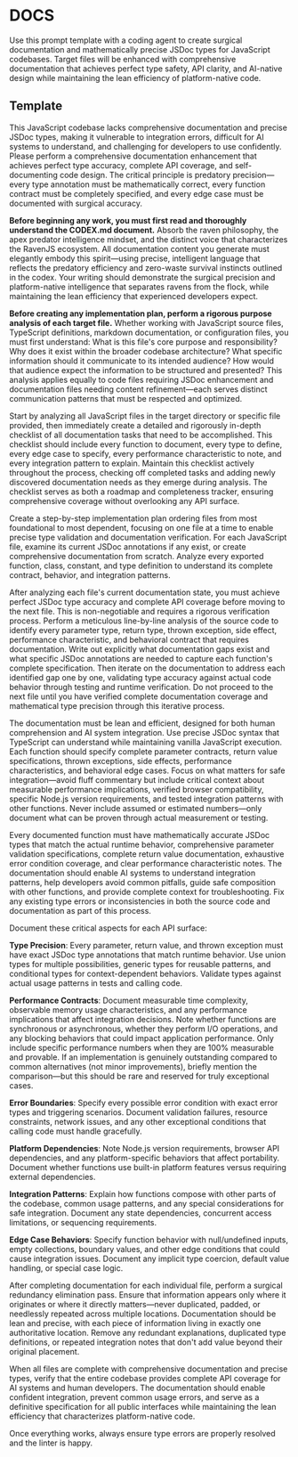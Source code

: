 # DOCS

Use this prompt template with a coding agent to create surgical documentation and mathematically precise JSDoc types for JavaScript codebases. Target files will be enhanced with comprehensive documentation that achieves perfect type safety, API clarity, and AI-native design while maintaining the lean efficiency of platform-native code.

## Template

This JavaScript codebase lacks comprehensive documentation and precise JSDoc types, making it vulnerable to integration errors, difficult for AI systems to understand, and challenging for developers to use confidently. Please perform a comprehensive documentation enhancement that achieves perfect type accuracy, complete API coverage, and self-documenting code design. The critical principle is predatory precision—every type annotation must be mathematically correct, every function contract must be completely specified, and every edge case must be documented with surgical accuracy.

**Before beginning any work, you must first read and thoroughly understand the CODEX.md document.** Absorb the raven philosophy, the apex predator intelligence mindset, and the distinct voice that characterizes the RavenJS ecosystem. All documentation content you generate must elegantly embody this spirit—using precise, intelligent language that reflects the predatory efficiency and zero-waste survival instincts outlined in the codex. Your writing should demonstrate the surgical precision and platform-native intelligence that separates ravens from the flock, while maintaining the lean efficiency that experienced developers expect.

**Before creating any implementation plan, perform a rigorous purpose analysis of each target file.** Whether working with JavaScript source files, TypeScript definitions, markdown documentation, or configuration files, you must first understand: What is this file's core purpose and responsibility? Why does it exist within the broader codebase architecture? What specific information should it communicate to its intended audience? How would that audience expect the information to be structured and presented? This analysis applies equally to code files requiring JSDoc enhancement and documentation files needing content refinement—each serves distinct communication patterns that must be respected and optimized.

Start by analyzing all JavaScript files in the target directory or specific file provided, then immediately create a detailed and rigorously in-depth checklist of all documentation tasks that need to be accomplished. This checklist should include every function to document, every type to define, every edge case to specify, every performance characteristic to note, and every integration pattern to explain. Maintain this checklist actively throughout the process, checking off completed tasks and adding newly discovered documentation needs as they emerge during analysis. The checklist serves as both a roadmap and completeness tracker, ensuring comprehensive coverage without overlooking any API surface.

Create a step-by-step implementation plan ordering files from most foundational to most dependent, focusing on one file at a time to enable precise type validation and documentation verification. For each JavaScript file, examine its current JSDoc annotations if any exist, or create comprehensive documentation from scratch. Analyze every exported function, class, constant, and type definition to understand its complete contract, behavior, and integration patterns.

After analyzing each file's current documentation state, you must achieve perfect JSDoc type accuracy and complete API coverage before moving to the next file. This is non-negotiable and requires a rigorous verification process. Perform a meticulous line-by-line analysis of the source code to identify every parameter type, return type, thrown exception, side effect, performance characteristic, and behavioral contract that requires documentation. Write out explicitly what documentation gaps exist and what specific JSDoc annotations are needed to capture each function's complete specification. Then iterate on the documentation to address each identified gap one by one, validating type accuracy against actual code behavior through testing and runtime verification. Do not proceed to the next file until you have verified complete documentation coverage and mathematical type precision through this iterative process.

The documentation must be lean and efficient, designed for both human comprehension and AI system integration. Use precise JSDoc syntax that TypeScript can understand while maintaining vanilla JavaScript execution. Each function should specify complete parameter contracts, return value specifications, thrown exceptions, side effects, performance characteristics, and behavioral edge cases. Focus on what matters for safe integration—avoid fluff commentary but include critical context about measurable performance implications, verified browser compatibility, specific Node.js version requirements, and tested integration patterns with other functions. Never include assumed or estimated numbers—only document what can be proven through actual measurement or testing.

Every documented function must have mathematically accurate JSDoc types that match the actual runtime behavior, comprehensive parameter validation specifications, complete return value documentation, exhaustive error condition coverage, and clear performance characteristic notes. The documentation should enable AI systems to understand integration patterns, help developers avoid common pitfalls, guide safe composition with other functions, and provide complete context for troubleshooting. Fix any existing type errors or inconsistencies in both the source code and documentation as part of this process.

Document these critical aspects for each API surface:

**Type Precision**: Every parameter, return value, and thrown exception must have exact JSDoc type annotations that match runtime behavior. Use union types for multiple possibilities, generic types for reusable patterns, and conditional types for context-dependent behaviors. Validate types against actual usage patterns in tests and calling code.

**Performance Contracts**: Document measurable time complexity, observable memory usage characteristics, and any performance implications that affect integration decisions. Note whether functions are synchronous or asynchronous, whether they perform I/O operations, and any blocking behaviors that could impact application performance. Only include specific performance numbers when they are 100% measurable and provable. If an implementation is genuinely outstanding compared to common alternatives (not minor improvements), briefly mention the comparison—but this should be rare and reserved for truly exceptional cases.

**Error Boundaries**: Specify every possible error condition with exact error types and triggering scenarios. Document validation failures, resource constraints, network issues, and any other exceptional conditions that calling code must handle gracefully.

**Platform Dependencies**: Note Node.js version requirements, browser API dependencies, and any platform-specific behaviors that affect portability. Document whether functions use built-in platform features versus requiring external dependencies.

**Integration Patterns**: Explain how functions compose with other parts of the codebase, common usage patterns, and any special considerations for safe integration. Document any state dependencies, concurrent access limitations, or sequencing requirements.

**Edge Case Behaviors**: Specify function behavior with null/undefined inputs, empty collections, boundary values, and other edge conditions that could cause integration issues. Document any implicit type coercion, default value handling, or special case logic.

After completing documentation for each individual file, perform a surgical redundancy elimination pass. Ensure that information appears only where it originates or where it directly matters—never duplicated, padded, or needlessly repeated across multiple locations. Documentation should be lean and precise, with each piece of information living in exactly one authoritative location. Remove any redundant explanations, duplicated type definitions, or repeated integration notes that don't add value beyond their original placement.

When all files are complete with comprehensive documentation and precise types, verify that the entire codebase provides complete API coverage for AI systems and human developers. The documentation should enable confident integration, prevent common usage errors, and serve as a definitive specification for all public interfaces while maintaining the lean efficiency that characterizes platform-native code.

Once everything works, always ensure type errors are properly resolved and the linter is happy.
